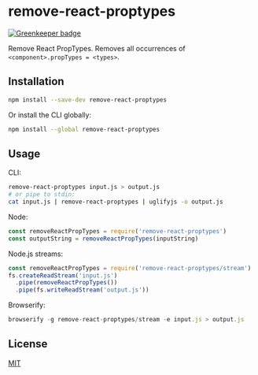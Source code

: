 # remove-react-proptypes

[![Greenkeeper badge](https://badges.greenkeeper.io/goto-bus-stop/remove-react-proptypes.svg)](https://greenkeeper.io/)

Remove React PropTypes. Removes all occurrences of `<component>.propTypes = <types>`.

## Installation

```bash
npm install --save-dev remove-react-proptypes
```

Or install the CLI globally:

```bash
npm install --global remove-react-proptypes
```

## Usage

CLI:

```bash
remove-react-proptypes input.js > output.js
# or pipe to stdin:
cat input.js | remove-react-proptypes | uglifyjs -o output.js
```

Node:

```js
const removeReactPropTypes = require('remove-react-proptypes')
const outputString = removeReactPropTypes(inputString)
```

Node.js streams:

```js
const removeReactPropTypes = require('remove-react-proptypes/stream')
fs.createReadStream('input.js')
  .pipe(removeReactPropTypes())
  .pipe(fs.writeReadStream('output.js'))
```

Browserify:

```js
browserify -g remove-react-proptypes/stream -e input.js > output.js
```

## License

[MIT](./LICENSE)
